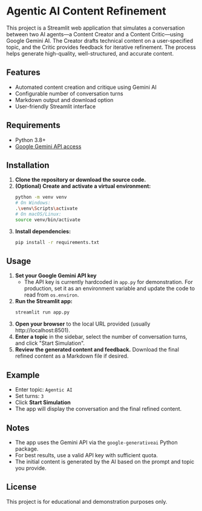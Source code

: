 # Agentic AI Content Refinement

This project is a Streamlit web application that simulates a conversation between two AI agents—a Content Creator and a Content Critic—using Google Gemini AI. The Creator drafts technical content on a user-specified topic, and the Critic provides feedback for iterative refinement. The process helps generate high-quality, well-structured, and accurate content.

## Features
- Automated content creation and critique using Gemini AI
- Configurable number of conversation turns
- Markdown output and download option
- User-friendly Streamlit interface

## Requirements
- Python 3.8+
- [Google Gemini API access](https://ai.google.dev/)

## Installation
1. **Clone the repository or download the source code.**
2. **(Optional) Create and activate a virtual environment:**
   ```sh
   python -m venv venv
   # On Windows:
   .\venv\Scripts\activate
   # On macOS/Linux:
   source venv/bin/activate
   ```
3. **Install dependencies:**
   ```sh
   pip install -r requirements.txt
   ```

## Usage
1. **Set your Google Gemini API key**
   - The API key is currently hardcoded in `app.py` for demonstration. For production, set it as an environment variable and update the code to read from `os.environ`.
2. **Run the Streamlit app:**
   ```sh
   streamlit run app.py
   ```
3. **Open your browser** to the local URL provided (usually http://localhost:8501).
4. **Enter a topic** in the sidebar, select the number of conversation turns, and click "Start Simulation".
5. **Review the generated content and feedback.** Download the final refined content as a Markdown file if desired.

## Example
- Enter topic: `Agentic AI`
- Set turns: `3`
- Click **Start Simulation**
- The app will display the conversation and the final refined content.

## Notes
- The app uses the Gemini API via the `google-generativeai` Python package.
- For best results, use a valid API key with sufficient quota.
- The initial content is generated by the AI based on the prompt and topic you provide.

## License
This project is for educational and demonstration purposes only. 
